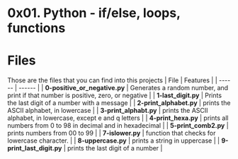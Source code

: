 # 0x01. Python - if/else, loops, functions

# Files
Those are the files that you can find into this projects
| File | Features |
| ------ | ------ |
| **0-positive_or_negative.py** | Generates a random number, and print if that number is positive, zero, or negative |
| **1-last_digit.py** | Prints the last digit of a number with a message |
| **2-print_alphabet.py** | prints the ASCII alphabet, in lowercase |
| **3-print_alphabt.py** | prints the ASCII alphabet, in lowercase, except e and q letters |
| **4-print_hexa.py** | prints all numbers from 0 to 98 in decimal and in hexadecimal |
| **5-print_comb2.py** | prints numbers from 00 to 99 |
| **7-islower.py** | function that checks for lowercase character. |
| **8-uppercase.py** | prints a string in uppercase |
| **9-print_last_digit.py** | prints the last digit of a number |